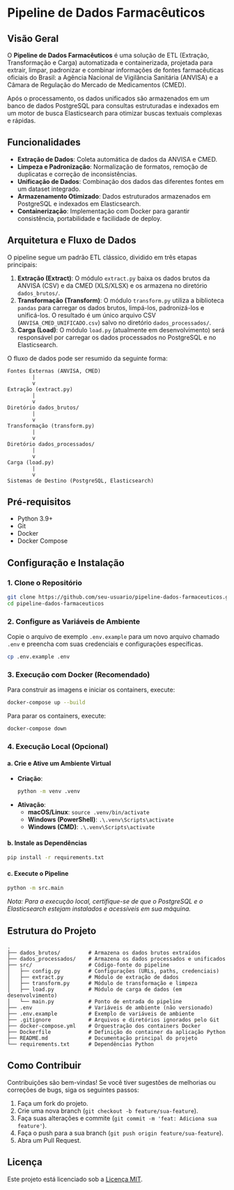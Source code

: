 # Pipeline de Dados Farmacêuticos

## Visão Geral

O **Pipeline de Dados Farmacêuticos** é uma solução de ETL (Extração, Transformação e Carga) automatizada e containerizada, projetada para extrair, limpar, padronizar e combinar informações de fontes farmacêuticas oficiais do Brasil: a Agência Nacional de Vigilância Sanitária (ANVISA) e a Câmara de Regulação do Mercado de Medicamentos (CMED).

Após o processamento, os dados unificados são armazenados em um banco de dados PostgreSQL para consultas estruturadas e indexados em um motor de busca Elasticsearch para otimizar buscas textuais complexas e rápidas.

## Funcionalidades

-   **Extração de Dados**: Coleta automática de dados da ANVISA e CMED.
-   **Limpeza e Padronização**: Normalização de formatos, remoção de duplicatas e correção de inconsistências.
-   **Unificação de Dados**: Combinação dos dados das diferentes fontes em um dataset integrado.
-   **Armazenamento Otimizado**: Dados estruturados armazenados em PostgreSQL e indexados em Elasticsearch.
-   **Containerização**: Implementação com Docker para garantir consistência, portabilidade e facilidade de deploy.

## Arquitetura e Fluxo de Dados

O pipeline segue um padrão ETL clássico, dividido em três etapas principais:

1.  **Extração (Extract)**: O módulo `extract.py` baixa os dados brutos da ANVISA (CSV) e da CMED (XLS/XLSX) e os armazena no diretório `dados_brutos/`.
2.  **Transformação (Transform)**: O módulo `transform.py` utiliza a biblioteca `pandas` para carregar os dados brutos, limpá-los, padronizá-los e unificá-los. O resultado é um único arquivo CSV (`ANVISA_CMED_UNIFICADO.csv`) salvo no diretório `dados_processados/`.
3.  **Carga (Load)**: O módulo `load.py` (atualmente em desenvolvimento) será responsável por carregar os dados processados no PostgreSQL e no Elasticsearch.

O fluxo de dados pode ser resumido da seguinte forma:

```
Fontes Externas (ANVISA, CMED)
        |
        v
Extração (extract.py)
        |
        v
Diretório dados_brutos/
        |
        v
Transformação (transform.py)
        |
        v
Diretório dados_processados/
        |
        v
Carga (load.py)
        |
        v
Sistemas de Destino (PostgreSQL, Elasticsearch)
```

## Pré-requisitos

-   Python 3.9+
-   Git
-   Docker
-   Docker Compose

## Configuração e Instalação

### 1. Clone o Repositório

```bash
git clone https://github.com/seu-usuario/pipeline-dados-farmaceuticos.git
cd pipeline-dados-farmaceuticos
```

### 2. Configure as Variáveis de Ambiente

Copie o arquivo de exemplo `.env.example` para um novo arquivo chamado `.env` e preencha com suas credenciais e configurações específicas.

```bash
cp .env.example .env
```

### 3. Execução com Docker (Recomendado)

Para construir as imagens e iniciar os containers, execute:

```bash
docker-compose up --build
```

Para parar os containers, execute:

```bash
docker-compose down
```

### 4. Execução Local (Opcional)

#### a. Crie e Ative um Ambiente Virtual

-   **Criação**:
    ```bash
    python -m venv .venv
    ```
-   **Ativação**:
    -   **macOS/Linux**: `source .venv/bin/activate`
    -   **Windows (PowerShell)**: `.\.venv\Scripts\activate`
    -   **Windows (CMD)**: `.\.venv\Scripts\activate`

#### b. Instale as Dependências

```bash
pip install -r requirements.txt
```

#### c. Execute o Pipeline

```bash
python -m src.main
```

*Nota: Para a execução local, certifique-se de que o PostgreSQL e o Elasticsearch estejam instalados e acessíveis em sua máquina.*

## Estrutura do Projeto

```
.
├── dados_brutos/         # Armazena os dados brutos extraídos
├── dados_processados/    # Armazena os dados processados e unificados
├── src/                  # Código-fonte do pipeline
│   ├── config.py         # Configurações (URLs, paths, credenciais)
│   ├── extract.py        # Módulo de extração de dados
│   ├── transform.py      # Módulo de transformação e limpeza
│   ├── load.py           # Módulo de carga de dados (em desenvolvimento)
│   └── main.py           # Ponto de entrada do pipeline
├── .env                  # Variáveis de ambiente (não versionado)
├── .env.example          # Exemplo de variáveis de ambiente
├── .gitignore            # Arquivos e diretórios ignorados pelo Git
├── docker-compose.yml    # Orquestração dos containers Docker
├── Dockerfile            # Definição do container da aplicação Python
├── README.md             # Documentação principal do projeto
└── requirements.txt      # Dependências Python
```

## Como Contribuir

Contribuições são bem-vindas! Se você tiver sugestões de melhorias ou correções de bugs, siga os seguintes passos:

1.  Faça um fork do projeto.
2.  Crie uma nova branch (`git checkout -b feature/sua-feature`).
3.  Faça suas alterações e commite (`git commit -m 'feat: Adiciona sua feature'`).
4.  Faça o push para a sua branch (`git push origin feature/sua-feature`).
5.  Abra um Pull Request.

## Licença

Este projeto está licenciado sob a [Licença MIT](https://opensource.org/licenses/MIT).
